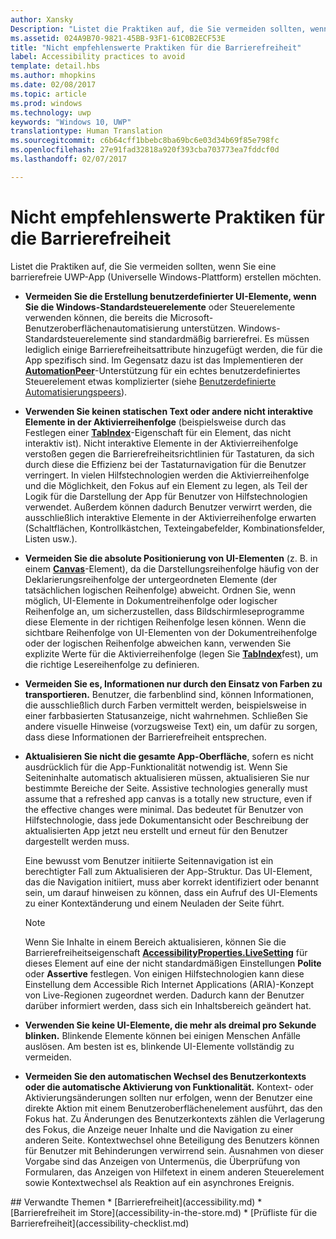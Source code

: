 ```yaml
---
author: Xansky
Description: "Listet die Praktiken auf, die Sie vermeiden sollten, wenn Sie eine barrierefreie UWP-App (Universelle Windows-Plattform) erstellen möchten."
ms.assetid: 024A9B70-9821-45BB-93F1-61C0B2ECF53E
title: "Nicht empfehlenswerte Praktiken für die Barrierefreiheit"
label: Accessibility practices to avoid
template: detail.hbs
ms.author: mhopkins
ms.date: 02/08/2017
ms.topic: article
ms.prod: windows
ms.technology: uwp
keywords: "Windows 10, UWP"
translationtype: Human Translation
ms.sourcegitcommit: c6b64cff1bbebc8ba69bc6e03d34b69f85e798fc
ms.openlocfilehash: 27e91fad32818a920f393cba703773ea7fddcf0d
ms.lasthandoff: 02/07/2017

---
```

# <a name="accessibility-practices-to-avoid"></a>Nicht empfehlenswerte Praktiken für die Barrierefreiheit

Listet die Praktiken auf, die Sie vermeiden sollten, wenn Sie eine barrierefreie UWP-App (Universelle Windows-Plattform) erstellen möchten. 

* **Vermeiden Sie die Erstellung benutzerdefinierter UI-Elemente, wenn Sie die Windows-Standardsteuerelemente** oder Steuerelemente verwenden können, die bereits die Microsoft-Benutzeroberflächenautomatisierung unterstützen. Windows-Standardsteuerelemente sind standardmäßig barrierefrei. Es müssen lediglich einige Barrierefreiheitsattribute hinzugefügt werden, die für die App spezifisch sind. Im Gegensatz dazu ist das Implementieren der [**AutomationPeer**](https://msdn.microsoft.com/library/windows/apps/BR209185)-Unterstützung für ein echtes benutzerdefiniertes Steuerelement etwas komplizierter (siehe [Benutzerdefinierte Automatisierungspeers](custom-automation-peers.md)).
* **Verwenden Sie keinen statischen Text oder andere nicht interaktive Elemente in der Aktivierreihenfolge** (beispielsweise durch das Festlegen einer [**TabIndex**](https://msdn.microsoft.com/library/windows/apps/BR209461)-Eigenschaft für ein Element, das nicht interaktiv ist). Nicht interaktive Elemente in der Aktivierreihenfolge verstoßen gegen die Barrierefreiheitsrichtlinien für Tastaturen, da sich durch diese die Effizienz bei der Tastaturnavigation für die Benutzer verringert. In vielen Hilfstechnologien werden die Aktivierreihenfolge und die Möglichkeit, den Fokus auf ein Element zu legen, als Teil der Logik für die Darstellung der App für Benutzer von Hilfstechnologien verwendet. Außerdem können dadurch Benutzer verwirrt werden, die ausschließlich interaktive Elemente in der Aktivierreihenfolge erwarten (Schaltflächen, Kontrollkästchen, Texteingabefelder, Kombinationsfelder, Listen usw.).
* **Vermeiden Sie die absolute Positionierung von UI-Elementen** (z. B. in einem [**Canvas**](https://msdn.microsoft.com/library/windows/apps/BR209267)-Element), da die Darstellungsreihenfolge häufig von der Deklarierungsreihenfolge der untergeordneten Elemente (der tatsächlichen logischen Reihenfolge) abweicht. Ordnen Sie, wenn möglich, UI-Elemente in Dokumentreihenfolge oder logischer Reihenfolge an, um sicherzustellen, dass Bildschirmleseprogramme diese Elemente in der richtigen Reihenfolge lesen können. Wenn die sichtbare Reihenfolge von UI-Elementen von der Dokumentreihenfolge oder der logischen Reihenfolge abweichen kann, verwenden Sie explizite Werte für die Aktivierreihenfolge (legen Sie [**TabIndex**](https://msdn.microsoft.com/library/windows/apps/BR209461)fest), um die richtige Lesereihenfolge zu definieren.
* **Vermeiden Sie es, Informationen nur durch den Einsatz von Farben zu transportieren.** Benutzer, die farbenblind sind, können Informationen, die ausschließlich durch Farben vermittelt werden, beispielsweise in einer farbbasierten Statusanzeige, nicht wahrnehmen. Schließen Sie andere visuelle Hinweise (vorzugsweise Text) ein, um dafür zu sorgen, dass diese Informationen der Barrierefreiheit entsprechen.
* **Aktualisieren Sie nicht die gesamte App-Oberfläche**, sofern es nicht ausdrücklich für die App-Funktionalität notwendig ist. Wenn Sie Seiteninhalte automatisch aktualisieren müssen, aktualisieren Sie nur bestimmte Bereiche der Seite. Assistive technologies generally must assume that a refreshed app canvas is a totally new structure, even if the effective changes were minimal. Das bedeutet für Benutzer von Hilfstechnologie, dass jede Dokumentansicht oder Beschreibung der aktualisierten App jetzt neu erstellt und erneut für den Benutzer dargestellt werden muss.
  
  Eine bewusst vom Benutzer initiierte Seitennavigation ist ein berechtigter Fall zum Aktualisieren der App-Struktur. Das UI-Element, das die Navigation initiiert, muss aber korrekt identifiziert oder benannt sein, um darauf hinweisen zu können, dass ein Aufruf des UI-Elements zu einer Kontextänderung und einem Neuladen der Seite führt.

  > [!NOTE]
  > Wenn Sie Inhalte in einem Bereich aktualisieren, können Sie die Barrierefreiheitseigenschaft [**AccessibilityProperties.LiveSetting**](https://msdn.microsoft.com/library/windows/apps/JJ191516) für dieses Element auf eine der nicht standardmäßigen Einstellungen **Polite** oder **Assertive** festlegen. Von einigen Hilfstechnologien kann diese Einstellung dem Accessible Rich Internet Applications (ARIA)-Konzept von Live-Regionen zugeordnet werden. Dadurch kann der Benutzer darüber informiert werden, dass sich ein Inhaltsbereich geändert hat.

* **Verwenden Sie keine UI-Elemente, die mehr als dreimal pro Sekunde blinken.** Blinkende Elemente können bei einigen Menschen Anfälle auslösen. Am besten ist es, blinkende UI-Elemente vollständig zu vermeiden.
* **Vermeiden Sie den automatischen Wechsel des Benutzerkontexts oder die automatische Aktivierung von Funktionalität.** Kontext- oder Aktivierungsänderungen sollten nur erfolgen, wenn der Benutzer eine direkte Aktion mit einem Benutzeroberflächenelement ausführt, das den Fokus hat. Zu Änderungen des Benutzerkontexts zählen die Verlagerung des Fokus, die Anzeige neuer Inhalte und die Navigation zu einer anderen Seite. Kontextwechsel ohne Beteiligung des Benutzers können für Benutzer mit Behinderungen verwirrend sein. Ausnahmen von dieser Vorgabe sind das Anzeigen von Untermenüs, die Überprüfung von Formularen, das Anzeigen von Hilfetext in einem anderen Steuerelement sowie Kontextwechsel als Reaktion auf ein asynchrones Ereignis.

<span id="related_topics"/>
## <a name="related-topics"></a>Verwandte Themen  
* [Barrierefreiheit](accessibility.md)
* [Barrierefreiheit im Store](accessibility-in-the-store.md)
* [Prüfliste für die Barrierefreiheit](accessibility-checklist.md)

